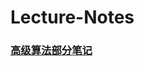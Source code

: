 # Lecture-Notes

### [高级算法部分笔记](http://htmlpreview.github.io/?https://github.com/lengjiayi/Lecture-Notes/blob/main/%E9%AB%98%E7%BA%A7%E7%AE%97%E6%B3%95/%E9%83%A8%E5%88%86%E7%AB%A0%E8%8A%82%E7%AC%94%E8%AE%B0.html)
